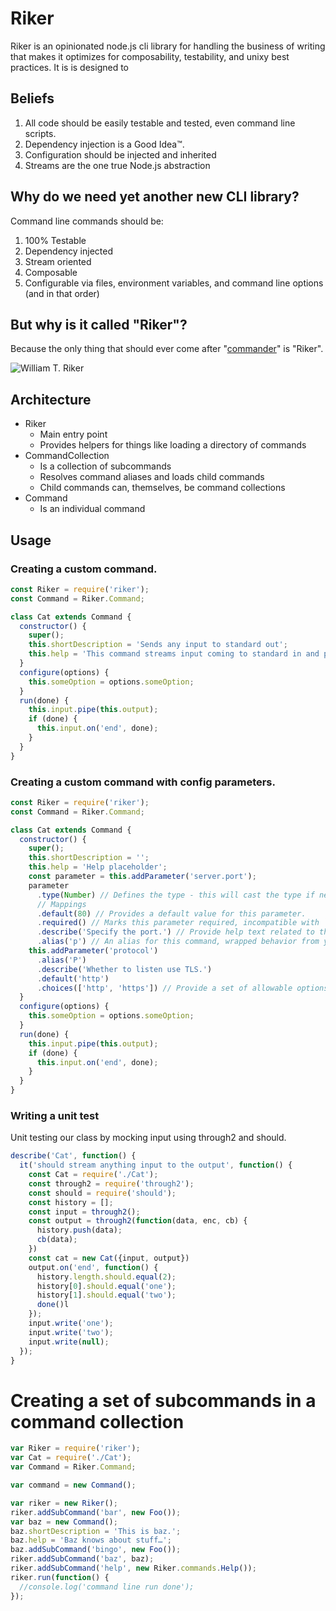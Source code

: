 # Riker

Riker is an opinionated node.js cli library for handling the business of writing that makes it optimizes for composability,
testability, and unixy best practices. It is is designed to

## Beliefs

1. All code should be easily testable and tested, even command line scripts.
2. Dependency injection is a Good Idea™.
3. Configuration should be injected and inherited
4. Streams are the one true Node.js abstraction

## Why do we need yet another new CLI library?

Command line commands should be:

1. 100% Testable
2. Dependency injected
3. Stream oriented
4. Composable
5. Configurable via files, environment variables, and command line options (and in that order)

## But why is it called "Riker"?

Because the only thing that should ever come after "[commander](http://npmjs.com/package/commander)" is "Riker".

![William T. Riker](https://howardtyson.com/files/riker.jpg)

## Architecture

  - Riker
    - Main entry point
    - Provides helpers for things like loading a directory of commands
  - CommandCollection
    - Is a collection of subcommands
    - Resolves command aliases and loads child commands
    - Child commands can, themselves, be command collections
  - Command
    - Is an individual command

## Usage

### Creating a custom command.

```` javascript
const Riker = require('riker');
const Command = Riker.Command;

class Cat extends Command {
  constructor() {
    super();
    this.shortDescription = 'Sends any input to standard out';
    this.help = 'This command streams input coming to standard in and pipes it to standard out.';
  }
  configure(options) {
    this.someOption = options.someOption;
  }
  run(done) {
    this.input.pipe(this.output);
    if (done) {
      this.input.on('end', done);
    }
  }
}
````
### Creating a custom command with config parameters.

```` javascript
const Riker = require('riker');
const Command = Riker.Command;

class Cat extends Command {
  constructor() {
    super();
    this.shortDescription = '';
    this.help = 'Help placeholder';
    const parameter = this.addParameter('server.port');
    parameter
      .type(Number) // Defines the type - this will cast the type if necessary to ensure numbers, strings, etc are handled appropriately.
      // Mappings
      .default(80) // Provides a default value for this parameter.
      .required() // Marks this parameter required, incompatible with `default`.
      .describe('Specify the port.') // Provide help text related to this option, wrapped behavior from yargs.
      .alias('p') // An alias for this command, wrapped behavior from yargs.
    this.addParameter('protocol')
      .alias('P')
      .describe('Whether to listen use TLS.')
      .default('http')
      .choices(['http', 'https']) // Provide a set of allowable options.
  }
  configure(options) {
    this.someOption = options.someOption;
  }
  run(done) {
    this.input.pipe(this.output);
    if (done) {
      this.input.on('end', done);
    }
  }
}
````

### Writing a unit test

Unit testing our class by mocking input using through2 and should.
```` javascript
describe('Cat', function() {
  it('should stream anything input to the output', function() {
    const Cat = require('./Cat');
    const through2 = require('through2');
    const should = require('should');
    const history = [];
    const input = through2();
    const output = through2(function(data, enc, cb) {
      history.push(data);
      cb(data);
    })
    const cat = new Cat({input, output})
    output.on('end', function() {
      history.length.should.equal(2);
      history[0].should.equal('one');
      history[1].should.equal('two');
      done()l
    });
    input.write('one');
    input.write('two');
    input.write(null);
  });
}
````

# Creating a set of subcommands in a command collection

```` javascript
var Riker = require('riker');
var Cat = require('./Cat');
var Command = Riker.Command;

var command = new Command();

var riker = new Riker();
riker.addSubCommand('bar', new Foo());
var baz = new Command();
baz.shortDescription = 'This is baz.';
baz.help = 'Baz knows about stuff…';
baz.addSubCommand('bingo', new Foo());
riker.addSubCommand('baz', baz);
riker.addSubCommand('help', new Riker.commands.Help());
riker.run(function() {
  //console.log('command line run done');
});


````
